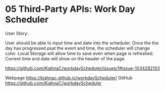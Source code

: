 # 05 Third-Party APIs: Work Day Scheduler

User Story:

User should be able to input time and date into the scheduler. Once the the day has progressed psat the event and time, the scheduler will change color. Local Storage will allow time to save even when page is refreshed. Current time and date will show on the header of the page. 

https://github.com/KiahnaC/workdayScheduler/issues/1#issue-1034282103

Webpage https://kiahnac.github.io/workdayScheduler/
GitHub https://github.com/KiahnaC/workdayScheduler
